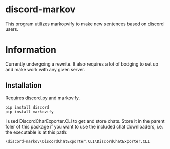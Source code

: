 # discord-markov
This program utilizes markopvify to make new sentences based on discord users.


# Information
Currently undergoing a rewrite. It also requires a lot of bodging to set up and make work with any given server. 


## Installation
Requires discord.py and markovify.

```
pip install discord
pip install markovify
```

I used DiscordCharExporter.CLI to get and store chats. Store it in the parent foler of this package if you want to use the included chat downloaders, i.e. the executable is at this path:
```
\discord-markov\DiscordChatExporter.CLI\DiscordChatExporter.CLI
```
